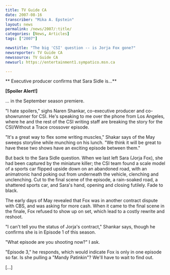 ```yaml
---
title: TV Guide CA
date: 2007-08-16
transcriber: "Mika A. Epstein"
layout: news
permalink: /news/2007/:title/
categories: [News, Articles]
tags: ["2007"]

newstitle: "The big 'CSI' question -- is Jorja Fox gone?"
newsreporter: TV Guide CA
newssource: TV Guide CA
newsurl: https://entertainment1.sympatico.msn.ca

---
```


** Executive producer confirms that Sara Sidle is...**

**[Spoiler Alert!]**

... in the September season premiere.

"I hate spoilers," sighs Naren Shankar, co-executive producer and co-showrunner for CSI. He's speaking to me over the phone from Los Angeles, where he and the rest of the CSI writing staff are breaking the story for the CSI/Without a Trace crossover episode.

"It's a great way to flex some writing muscles," Shakar says of the May sweeps storyline while munching on his lunch. "We think it will be great to have these two shows have an exciting episode between them."

But back to the Sara Sidle question. When we last left Sara (Jorja Fox), she had been captured by the miniature killer; the CSI team found a scale model of a sports car flipped upside down on an abandoned road, with an animatronic hand poking out from underneath the vehicle, clenching and unclenching. Cut to the final scene of the episode, a rain-soaked road, a shattered sports car, and Sara's hand, opening and closing futilely. Fade to black.

The early days of May revealed that Fox was in another contract dispute with CBS, and was asking for more cash. When it came to the final scene in the finale, Fox refused to show up on set, which lead to a costly rewrite and reshoot.

"I can't tell you the status of Jorja's contract," Shankar says, though he confirms she is in Episode 1 of this season.

"What episode are you shooting now?" I ask.

"Episode 3," he responds, which would indicate Fox is only in one episode so far. Is she pulling a "Mandy Patinkin"? We'll have to wait to find out.

[...]
